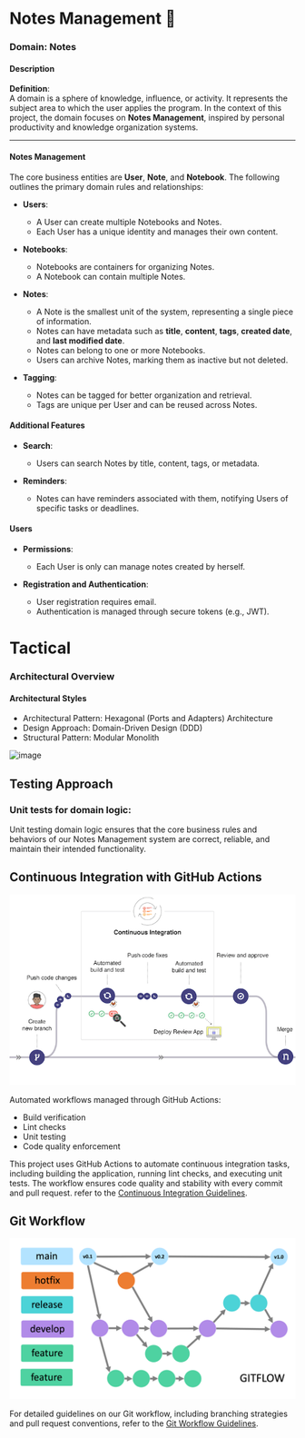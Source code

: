 # Notes Management 📝

### Domain: Notes  

#### Description  

**Definition**:  
A domain is a sphere of knowledge, influence, or activity. It represents the subject area to which the user applies the program. In the context of this project, the domain focuses on **Notes Management**, inspired by personal productivity and knowledge organization systems.  

---

#### Notes Management  

The core business entities are **User**, **Note**, and **Notebook**. The following outlines the primary domain rules and relationships:  

- **Users**:  
  - A User can create multiple Notebooks and Notes.  
  - Each User has a unique identity and manages their own content.  

- **Notebooks**:  
  - Notebooks are containers for organizing Notes.  
  - A Notebook can contain multiple Notes.  

- **Notes**:  
  - A Note is the smallest unit of the system, representing a single piece of information.  
  - Notes can have metadata such as **title**, **content**, **tags**, **created date**, and **last modified date**.  
  - Notes can belong to one or more Notebooks.  
  - Users can archive Notes, marking them as inactive but not deleted.  

- **Tagging**:  
  - Notes can be tagged for better organization and retrieval.  
  - Tags are unique per User and can be reused across Notes.  


#### Additional Features  

- **Search**:  
  - Users can search Notes by title, content, tags, or metadata.  

- **Reminders**:  
  - Notes can have reminders associated with them, notifying Users of specific tasks or deadlines.  


#### Users  

- **Permissions**:  
  - Each User is only can manage notes created by herself.

- **Registration and Authentication**:  
  - User registration requires email.  
  - Authentication is managed through secure tokens (e.g., JWT).
 

# Tactical


### Architectural Overview

#### Architectural Styles

- Architectural Pattern: Hexagonal (Ports and Adapters) Architecture
- Design Approach: Domain-Driven Design (DDD)
- Structural Pattern: Modular Monolith
  
![image](https://github.com/user-attachments/assets/6866a424-a6f3-49ae-9dc5-1f557ad4f6a5)

## Testing Approach

### Unit tests for domain logic:
Unit testing domain logic ensures that the core business rules and behaviors of our Notes Management system are correct, reliable, and maintain their intended functionality.

## Continuous Integration with GitHub Actions

![CI](./docs/ci.jpg)

Automated workflows managed through GitHub Actions:
- Build verification
- Lint checks
- Unit testing
- Code quality enforcement

This project uses GitHub Actions to automate continuous integration tasks, including building the application, running lint checks, and executing unit tests. The workflow ensures code quality and stability with every commit and pull request. refer to the [Continuous Integration Guidelines](./docs/continuous-integration.md).


## Git Workflow

![Workflow](./docs/workflow.png)

For detailed guidelines on our Git workflow, including branching strategies and pull request conventions, refer to the [Git Workflow Guidelines](./docs/development-process-and-branching-strategy.md).

